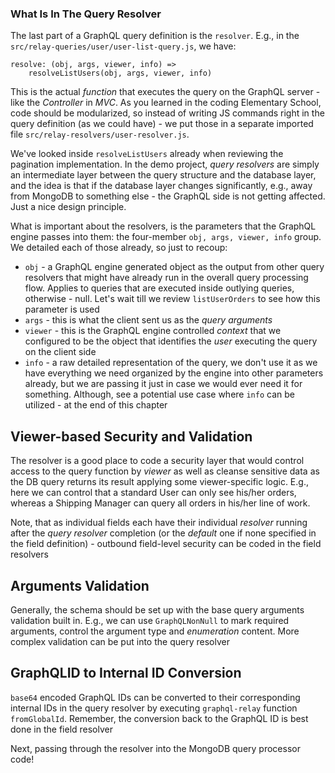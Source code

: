 ### What Is In The Query Resolver

The last part of a GraphQL query definition is the `resolver`. E.g., in the `src/relay-queries/user/user-list-query.js`, we have:
```
resolve: (obj, args, viewer, info) =>
    resolveListUsers(obj, args, viewer, info)
```

This is the actual *function* that executes the query on the GraphQL server - like the *Controller* in *MVC*. As you learned in the coding Elementary School, code should be modularized, so instead of writing JS commands right in the query definition (as we could have) - we put those in a separate imported file `src/relay-resolvers/user-resolver.js`. 

We've looked inside `resolveListUsers` already when reviewing the pagination implementation. In the demo project, *query resolvers* are simply an intermediate layer between the query structure and the database layer, and the idea is that if the database layer changes significantly, e.g., away from MongoDB to something else - the GraphQL side is not getting affected. Just a nice design principle.

What is important about the resolvers, is the parameters that the GraphQL engine passes into them: the four-member `obj, args, viewer, info` group. We detailed each of those already, so just to recoup:

- `obj` - a GraphQL engine generated object as the output from other query resolvers that might have already run in the overall query processing flow. Applies to queries that are executed inside outlying queries, otherwise - null. Let's wait till we review `listUserOrders` to see how this parameter is used
- `args` - this is what the client sent us as the *query arguments* 
- `viewer` - this is the GraphQL engine controlled *context* that we configured to be the object that identifies the *user* executing the query on the client side
- `info` - a raw detailed representation of the query, we don't use it as we have everything we need organized by the engine into other parameters already, but we are passing it just in case we would ever need it for something. Although, see a potential use case where `info` can be utilized - at the end of this chapter
 
## Viewer-based Security and Validation

The resolver is a good place to code a security layer that would control access to the query function by *viewer* as well as cleanse sensitive data as the DB query returns its result applying some viewer-specific logic. E.g., here we can control that a standard User can only see his/her orders, whereas a Shipping Manager can query all orders in his/her line of work. 

Note, that as individual fields each have their individual *resolver* running after the *query resolver* completion (or the *default* one if none specified in the field definition) - outbound field-level security can be coded in the field resolvers

## Arguments Validation

Generally, the schema should be set up with the base query arguments validation built in. E.g., we can use `GraphQLNonNull` to mark required arguments, control the argument type and *enumeration* content. More complex validation can be put into the query resolver

## GraphQLID to Internal ID Conversion

`base64` encoded GraphQL IDs can be converted to their corresponding internal IDs in the query resolver by executing `graphql-relay` function `fromGlobalId`. Remember, the conversion back to the GraphQL ID is best done in the field resolver


Next, passing through the resolver into the MongoDB query processor code!